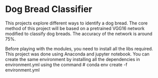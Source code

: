 # Dog Bread Classifier
This projects explore different ways to identify a dog bread. The core method of this project will be based on a pretrained VGG16 network modified to classify dog breads. The accuracy of the network is around 75%.

Before playing with the modules, you need to install all the libs required. This project was done using Anaconda and jupyter notebook. 
You can create the same environment by installing all the dependencies in environment.yml using the command  # conda env create -f environment.yml 
